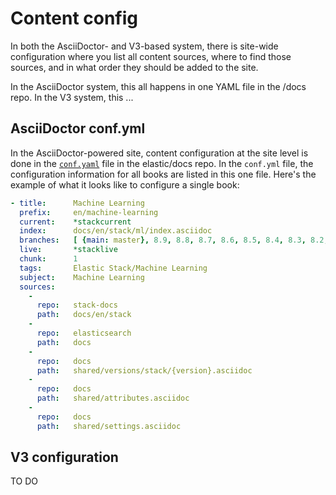 # Content config

In both the AsciiDoctor- and V3-based system, there is site-wide configuration where you list all content sources, where to find those sources, and in what order they should be added to the site.

In the AsciiDoctor system, this all happens in one YAML file in the /docs repo. In the V3 system, this ...

## AsciiDoctor conf.yml

In the AsciiDoctor-powered site, content configuration at the site level is done in the [`conf.yaml`](https://github.com/elastic/docs/blob/master/conf.yaml) file in the elastic/docs repo. In the `conf.yml` file, the configuration information for all books are listed in this one file. Here's the example of what it looks like to configure a single book:

```yaml
- title:      Machine Learning
  prefix:     en/machine-learning
  current:    *stackcurrent
  index:      docs/en/stack/ml/index.asciidoc
  branches:   [ {main: master}, 8.9, 8.8, 8.7, 8.6, 8.5, 8.4, 8.3, 8.2, 8.1, 8.0, 7.17, 7.16, 7.15, 7.14, 7.13, 7.12, 7.11, 7.10, 7.9, 7.8, 7.7, 7.6, 7.5, 7.4, 7.3, 7.2, 7.1, 7.0, 6.8, 6.7, 6.6, 6.5, 6.4, 6.3 ]
  live:       *stacklive
  chunk:      1
  tags:       Elastic Stack/Machine Learning
  subject:    Machine Learning
  sources:
    -
      repo:   stack-docs
      path:   docs/en/stack
    -
      repo:   elasticsearch
      path:   docs
    -
      repo:   docs
      path:   shared/versions/stack/{version}.asciidoc
    -
      repo:   docs
      path:   shared/attributes.asciidoc
    -
      repo:   docs
      path:   shared/settings.asciidoc
```

## V3 configuration

TO DO